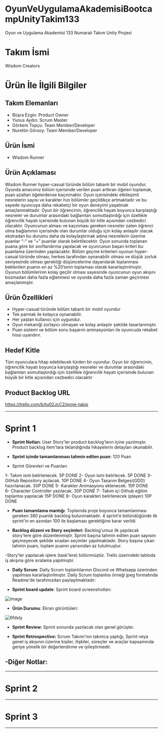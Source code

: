 # OyunVeUygulamaAkademisiBootcampUnityTakim133
Oyun ve Uygulama Akademisi 133 Numaralı Takım Unity Projesi

# **Takım İsmi**

Wisdom Creators

# Ürün İle İlgili Bilgiler

## Takım Elemanları

- Büşra Ezgin: Product Owner
- Yunus Aydın: Scrum Master
- Görkem Topçu: Team Member/Developer
- Nurettin Görsoy: Team Member/Developer

## Ürün İsmi

- Wisdom Runner

## Ürün Açıklaması

Wisdom Runner hyper-casual türünde bölüm tabanlı bir mobil oyundur. Oyunda amacımız bölüm içerisinde verilen puan arttıran öğeleri toplamak, puan azaltan öğelerdense kaçınmaktır. Oyun içerisindeki etkileşimli nesnelerin sayısı ve karakter hızı bölümler geçildikçe artmaktadır ve bu sayede oyuncuya daha rekabetçi bir oyun deneyimi yaşatmak amaçlanmaktadır. Oyun bir öğrencinin, öğrencilik hayatı boyunca karşılaştığı nesneler ve durumlar arasındaki bağlamları somutlaştırdığı için özellikle öğrencilik hayatı içerisinde bulunan büyük bir kitle açısından cezbedici olacaktır. Oyuncunun alması ve kaçınması gereken nesneler zaten öğrenci olma bağlamının içerisinde olan durumlar olduğu için kolay anlaşılır olacak ekstradan bu durumu daha da kolaylaştırmak adına nesnelerin üzerine puanlar “-“ ve “+” puanlar olarak belirtilecektir. Oyun sonunda toplanan puana göre bir sınıflandırma yapılacak ve oyuncunun başarı kriteri bu puanlama üzerinden yapılacaktır. Bölüm geçme kriterleri oyunun hyper-casual türünde olması, herkes tarafından oynanabilir olması ve düşük zorluk seviyesinde olması gerektiği düşüncelerine dayanılarak toplanması beklenilen puanın en az %20’sinin toplaması olarak kararlaştırılmıştır. Oyunun bölümlerinin kolay geçilir olması sayesinde oyuncunun oyun akışını bozmadan daha fazla eğlenmesi ve oyunda daha fazla zaman geçirmesi amaçlanmıştır.

## Ürün Özellikleri

- Hyper-casual türünde bölüm tabanlı bir mobil oyundur
- Tek parmak ile kolayca oynanabilir.
- Her yaştan kullanıcı için uygundur.
- Oyun mekaniği zorlayıcı olmayan ve kolay anlaşılır şekilde tasarlanmıştır.
- Puan sistemi ve bölüm sonu başarım animasyonları ile oyuncuda rekabet hissi uyandırır.

## Hedef Kitle
Tüm oyunculara hitap edebilecek türden bir oyundur. Oyun bir öğrencinin, öğrencilik hayatı boyunca karşılaştığı nesneler ve durumlar arasındaki bağlamları somutlaştırdığı için özellikle öğrencilik hayatı içerisinde bulunan büyük bir kitle açısından cezbedici olacaktır

## Product Backlog URL

https://trello.com/b/tu02JcC2/proje-takip

---

# Sprint 1

- **Sprint Notları**: User Story'ler product backlog'ların içine yazılmıştır. Product backlog item'lara tıklandığında hikayelerin detayları okunabilir.

- **Sprint içinde tamamlanması tahmin edilen puan**: 120 Puan
- Sprint Görevleri ve Puanları

1- Takım ismi belirlenecek.                               5P           DONE
2- Oyun ismi belirlecek.                                  5P           DONE
3- GitHub Repository açılacak.                            10P          DONE
4- Oyun Tasarım Belgesi(GDD) hazırlanacak.                30P          DONE
5- Karakter Animasyonu eklenecek.                         15P          DONE   
6- Character Controller yazılacak.                        30P          DONE
7- Takım içi Github eğitim toplantısı yapılacak           15P          DONE
8- Oyun karakteri belirlenecek (player)                   10P          DONE


- **Puan tamamlama mantığı**: Toplamda proje boyunca tamamlanması gereken 380 puanlık backlog bulunmaktadır. 4 sprint'e bölündüğünde ilk sprint'in en azından 100 ile başlaması gerektiğine karar verildi.

- **Backlog düzeni ve Story seçimleri**: Backlog'umuz ilk yapılacak story'lere göre düzenlenmiştir. Sprint başına tahmin edilen puan sayısını geçmeyecek şekilde sıradan seçimler yapılmaktadır. Story başına çıkan tahmin puanı, toplam puanın yarısından az tutulmuştur. 

-Story'ler yapılacak işlere (task'lere) bölünmüştür. Trello üzerindeki tabloda iş akışına göre sıralama yapılmıştır.

- **Daily Scrum**: Daily Scrum toplantılarının Discord ve Whatsapp üzerinden yapılması kararlaştırılmıştır. Daily Scrum toplantısı örneği jpeg formatında Readme'de tarafımızdan paylaşılmaktadır:

- **Sprint board update**: Sprint board screenshotları: 

![image](https://user-images.githubusercontent.com/93587698/167309279-73953c85-3e09-4187-bac0-60d8f9b7bfc8.png)


- **Ürün Durumu**: Ekran görüntüleri:


![6fdxly](https://user-images.githubusercontent.com/93587698/167309434-14d9b3f5-dfe4-4973-b5e4-9d304fd80bd4.gif)


- **Sprint Review**: 
Sprint sonunda yazılacak olan genel görüşler.

- **Sprint Retrospective:**
   Scrum Takımı'nın takımca yaptığı, Sprint veya genel iş akışının üzerine kişiler, ilişkiler, süreçler ve araçlar kapsamında geriye yönelik bir değerlendirme ve iyileştirmedir.

-**Diğer Notlar**:
- 

---

# Sprint 2


---

# Sprint 3

---
